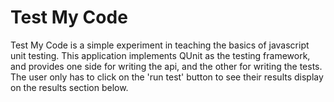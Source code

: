 # Test My Code #

Test My Code is a simple experiment in teaching the basics of javascript unit testing. This application implements QUnit as the testing framework, and provides one side for writing the api, and the other for writing the tests. The user only has to click on the 'run test' button to see their results display on the results section below.